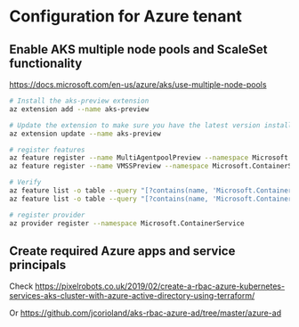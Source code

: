 # Configuration for Azure tenant 

## Enable AKS multiple node pools and ScaleSet functionality

https://docs.microsoft.com/en-us/azure/aks/use-multiple-node-pools

```bash
# Install the aks-preview extension
az extension add --name aks-preview

# Update the extension to make sure you have the latest version installed
az extension update --name aks-preview
```

```bash
# register features
az feature register --name MultiAgentpoolPreview --namespace Microsoft.ContainerService
az feature register --name VMSSPreview --namespace Microsoft.ContainerService
```

```bash
# Verify 
az feature list -o table --query "[?contains(name, 'Microsoft.ContainerService/MultiAgentpoolPreview')].{Name:name,State:properties.state}"
az feature list -o table --query "[?contains(name, 'Microsoft.ContainerService/VMSSPreview')].{Name:name,State:properties.state}"
```

```bash
# register provider
az provider register --namespace Microsoft.ContainerService
```

## Create required Azure apps and service principals

Check https://pixelrobots.co.uk/2019/02/create-a-rbac-azure-kubernetes-services-aks-cluster-with-azure-active-directory-using-terraform/ 

Or https://github.com/jcorioland/aks-rbac-azure-ad/tree/master/azure-ad





